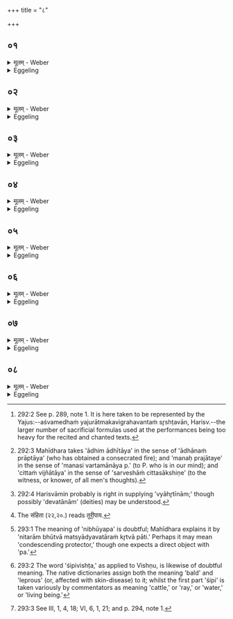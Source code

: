 +++
title = "८"

+++






##  ०१
<details><summary>मूलम् - Weber</summary>

प्रजा᳘पतिरश्वमेध᳘मसृजत॥  
स᳘ सृष्टः प्र᳘र्चम᳘व्लीनात्प्र सा᳘म तं᳘ वैश्वदेवान्यु᳘दयछन्य᳘द्वैश्वदेवा᳘नि जुहो᳘त्यश्वमेध᳘स्यैवो᳘द्यत्यै॥
</details>

<details><summary>Eggeling</summary>

1. Prajāpati poured forth the life-sap of the horse [^egg_733]. When poured forth, it weighed down the r̥c (hymn-verse) and the sāman (hymn-tune). The Vaiśvadeva (offerings) upheld that (Aśvamedha): thus, when he offers the Vaiśvadevas, it is for the upholding of the Aśvamedha.

[^egg_733]: 292:2 See p. 289, note 1. It is here taken to be represented by the Yajus:--aśvamedhaṁ yajurātmakavigrahavantaṁ sr̥shṭavān, Harisv.--the larger number of sacrificial formulas used at the performances being too heavy for the recited and chanted texts.
</details>


##  ०२
<details><summary>मूलम् - Weber</summary>

का᳘य स्वा᳘हा॥  
क᳘स्मै स्वा᳘हा कतम᳘स्मै स्वाहे᳘ति प्राजापत्यम् मु᳘ख्यं करोति प्रजा᳘पतिमुखाभिरेॗवैनं देव᳘ताभिरु᳘द्यछति॥
</details>

<details><summary>Eggeling</summary>

2. With (Vāj. S. XXII, 20), 'To Ka hail! To the Who hail! To the Whoever hail!' he makes the one relating to Prajāpati the first (or chief one), and thus upholds (the Aśvamedha) by means of the deities with Prajāpati as their chief.
</details>


##  ०३
<details><summary>मूलम् - Weber</summary>

स्वा᳘हाधिमा᳘धीताय स्वा᳘हा॥  
म᳘नः प्रजा᳘पतये स्वा᳘हा चित्तं वि᳘ज्ञाताये᳘ति य᳘देव पू᳘र्वासाम् ब्रा᳘ह्मणं तद᳘त्र॥
</details>

<details><summary>Eggeling</summary>

3. 'Hail, meditation (we give) unto him meditated upon! Hail, the mind unto the Lord of creatures! Hail, thought unto him, the known [^egg_734]!' what the mystic sense of the former (utterances [^egg_735]) was that it is here.

[^egg_734]: 292:3 Mahīdhara takes 'ādhim ādhītāya' in the sense of 'ādhānaṁ prāptāya' (who has obtained a consecrated fire); and 'manaḥ prajātaye' in the sense of 'manasi vartamānāya p.' (to P. who is in our mind); and 'cittaṁ vijñātāya' in the sense of 'sarveshāṁ cittasākshiṇe' (to the witness, or knower, of all men's thoughts).

[^egg_735]: 292:4 Harisvāmin probably is right in supplying 'vyāhr̥tīnām;' though possibly 'devatānām' (deities) may be understood.
</details>


##  ०४
<details><summary>मूलम् - Weber</summary>

अ᳘दित्यै स्वा᳘हा॥  
अ᳘दित्यै मह्यै स्वाहा᳘दित्यै सुमृडीका᳘यै स्वाहे᳘तीयं वा अ᳘दितिरन᳘यैॗवैनमु᳘द्यछति॥
</details>

<details><summary>Eggeling</summary>

4. 'To Aditi hail! To Aditi, the mighty, hail! To Aditi, the most merciful, hail!' Aditi, doubtless, is this (earth): it is by her that he upholds it.
</details>


##  ०५
<details><summary>मूलम् - Weber</summary>

स᳘रस्वत्यै स्वा᳘हा॥  
स᳘रस्वत्यै पावका᳘यै स्वा᳘हा स᳘रस्वत्यै बृहत्यै स्वाहे᳘ति वाग्वै स᳘रस्वती वाॗचैॗवैनमु᳘द्यछति॥
</details>

<details><summary>Eggeling</summary>

5. 'To Sarasvatī hail! To Sarasvatī, the pure, hail! To Sarasvatī, the great, hail!' Sarasvatī, doubtless, is speech: by speech he thus upholds it.
</details>


##  ०६
<details><summary>मूलम् - Weber</summary>

पूष्णे स्वा᳘हा॥  
पूष्णे᳘ प्रपॗथ्याय स्वा᳘हा पूष्णे᳘ नरं᳘धिषाय स्वाहे᳘ति पश᳘वो वै᳘ पूषा᳘ पशु᳘भिरेॗवैनमु᳘द्यछति॥
</details>

<details><summary>Eggeling</summary>

6. 'To Pūshan hail! To Pūshan, the protector of travellers, hail! To Pūshan, the watcher of men, hail!' Pūshan, doubtless, is cattle: by means of cattle he thus upholds it.
</details>


##  ०७
<details><summary>मूलम् - Weber</summary>

त्व᳘ष्ट्रे स्वाहा॥  
त्व᳘ष्ट्रे तुरीपा᳘य [^wbr_1] स्वा᳘हा त्व᳘ष्ट्रे पुरुरूपा᳘य स्वाहे᳘ति त्व᳘ष्टा वै᳘ पशूना᳘म् मिथुना᳘नां रूपकृ᳘द्रूपै᳘रेॗवैनमु᳘द्यछति॥  

[^wbr_1]: The संहिता (२२,२०.) reads तुरी᳘पाय.
</details>

<details><summary>Eggeling</summary>

7. 'To Tvashṭr̥ hail! To Tvashṭr̥, the seminal, hail! To Tvashṭr̥, the multiform hail!' Tvashṭr̥, doubtless, is the fashioner of the couples of animals: by means of forms he thus upholds it.
</details>


##  ०८
<details><summary>मूलम् - Weber</summary>

वि᳘ष्णवे स्वा᳘हा॥  
वि᳘ष्णवे निभूयपा᳘य स्वाहा वि᳘ष्णवे शिपिविष्टा᳘य स्वाहे᳘ति यज्ञो वै वि᳘ष्णुर्यज्ञे᳘नैॗवैनमु᳘द्यछति वि᳘श्वो देव᳘स्य नेतुरि᳘ति पूर्णाहुति᳘मुत्तमां᳘ जुहोतीयं वै᳘ पूर्णाहुति᳘रस्या᳘मेॗवान्ततः प्र᳘तितिष्ठति॥
</details>
<details><summary>Eggeling</summary>

8. 'To Vishṇu hail! To Vishṇu, the protector of what grows [^egg_736], hail! To Vishṇu, the bald [^egg_737], hail!' Vishṇu, doubtless, is the sacrifice: by sacrifice he thus upholds it. With (Vāj. XXII, 21), 'Let every mortal espouse the friendship of the divine guide, . . . [^egg_738],' he offers last of all a full (-spoon)-oblation; for the full-offering is this (earth): he thus finally establishes himself on this (earth).

[^egg_736]: 293:1 The meaning of 'nibhūyapa' is doubtful; Mahīdhara explains it by 'nitarām bhūtvā matsyādyavatāraṁ kr̥tvā pāti.' Perhaps it may mean 'condescending protector,' though one expects a direct object with 'pa.'

[^egg_737]: 293:2 The word 'śipivishṭa,' as applied to Vishṇu, is likewise of doubtful meaning. The native dictionaries assign both the meaning 'bald' and 'leprous' (or, affected with skin-disease) to it; whilst the first part 'śipi' is taken variously by commentators as meaning 'cattle,' or 'ray,' or 'water,' or 'living being.'

[^egg_738]: 293:3 See III, 1, 4, 18; VI, 6, 1, 21; and p. 294, note 1.
</details>

